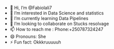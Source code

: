 - 👋 Hi, I’m @Fabiolali7
- 👀 I’m interested in Data Science and statistics
- 🌱 I’m currently learning Data Pipelines
- 💞️ I’m looking to collaborate on Stucks resolvage
- 📫 How to reach me : Phone:+250787324247
- 😄 Pronouns: She
- ⚡ Fun fact: Okkkruuuuuh
